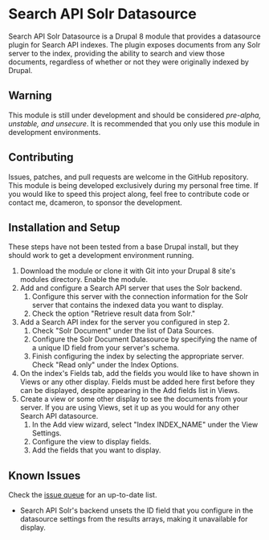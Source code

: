 Search API Solr Datasource
==========================
Search API Solr Datasource is a Drupal 8 module that provides a datasource plugin
for Search API indexes.  The plugin exposes documents from any Solr server to the
index, providing the ability to search and view those documents, regardless of
whether or not they were originally indexed by Drupal.

Warning
-------
This module is still under development and should be considered _pre-alpha,
unstable, and unsecure_.  It is recommended that you only use this module in
development environments.

Contributing
------------
Issues, patches, and pull requests are welcome in the GitHub repository.  This
module is being developed exclusively during my personal free time.  If you would
like to speed this project along, feel free to contribute code or contact me,
dcameron, to sponsor the development.

Installation and Setup
----------------------
These steps have not been tested from a base Drupal install, but they should work
to get a development environment running.

1. Download the module or clone it with Git into your Drupal 8 site's modules
   directory.  Enable the module.
2. Add and configure a Search API server that uses the Solr backend.
   1. Configure this server with the connection information for the Solr server
      that contains the indexed data you want to display.
   2. Check the option "Retrieve result data from Solr."
3. Add a Search API index for the server you configured in step 2.
   1. Check "Solr Document" under the list of Data Sources.
   2. Configure the Solr Document Datasource by specifying the name of a unique ID
      field from your server's schema.
   3. Finish configuring the index by selecting the appropriate server.  Check
      "Read only" under the Index Options.
4. On the index's Fields tab, add the fields you would like to have shown in Views
   or any other display.  Fields must be added here first before they can be
   displayed, despite appearing in the Add fields list in Views.
5. Create a view or some other display to see the documents from your server.  If
   you are using Views, set it up as you would for any other Search API
   datasource.
   1. In the Add view wizard, select "Index INDEX_NAME" under the View
      Settings.
   2. Configure the view to display fields.
   3. Add the fields that you want to display.

Known Issues
------------
Check the [issue queue](https://github.com/dcameron/search_api_solr_datasource/issues)
for an up-to-date list.
* Search API Solr's backend unsets the ID field that you configure in the
  datasource settings from the results arrays, making it unavailable for display.
